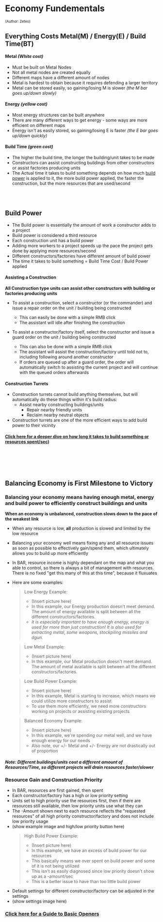 [BP]: https://github.com/Zete0/Guides/blob/main/Starter/Basic%20Economy.md#build-power

# Economy Fundementals 
<sub></sup>(Author: Zeteo)</sup></sub>

## Everything Costs Metal(M) / Energy(E) / Build Time(BT)

#### Metal *(White cost)*
- Must be built on Metal Nodes
- Not all metal nodes are created equally
- Different maps have a different amount of nodes
- Metal is hardest to obtain because it requires defending a larger territory
- Metal can be stored easily, so gaining/losing M is slower *(the M bar goes up/down slowly)*
#### Energy *(yellow cost)*
- Most energy structures can be built anywhere
- There are many different ways to get energy - some ways are more efficient on different maps
- Energy isn't as easily stored, so gaining/losing E is faster *(the E bar goes up/down quickly)*
#### Build Time *(green cost)*
- The higher the build time, the longer the building/unit takes to be made
- Constructors can assist constructing buildings from other constructors or assist factories producing units
- The Actual time it takes to build something depends on how much [build power][bp] is applied to it, the more build power applied, the faster the construction, but the more resources that are used/second

<br></br>
## Build Power
- The Build power is essentially the amount of work a constructor adds to a project
- Build power is considered a third resource
- Each construction unit has a build power
- Adding more workers to a project speeds up the pace the project gets done by applying more resources/second
- Different constructors/factories have different amount of build power
- The time it takes to build something = Build Time Cost / Build Power applied

#### Assisting a Construction

**All Construction type units can assist other constructors with building or factories producing units**

- To assist a construction, select a constructor (or the commander) and issue a repair order on the unit / building being constructed
	- This can easily be done with a simple RMB click
	- The assistant will idle after finishing the construction

- To assist a constructor/factory itself, select the constructor and issue a guard order on the unit / building being constructed
	- This can also be done with a simple RMB click
	- The assistant will assist the construction/factory until told not to, including following around another constructor
 	- If orders are queued up after a guard order, the order will automatically switch to assisting the current project and will continue with the queued orders afterwards

#### Construction Turrets

- Construction turrets cannot build anything themselves, but will automatically do these things within it's build radius:
  - Assist nearby constructing buildings/units
	- Repair nearby friendly units
	- Reclaim nearby neutral objects
- Construction turrets are one of the more efficient ways to add build power to their vicinity

#### [Click here for a deeper dive on how long it takes to build something or resources spent/sec](https://github.com/Zete0/Guides/blob/main/Technical/Calculating%20Resources%20Spent.md))

<br></br><br></br>
## Balancing Economy is First Milestone to Victory

### Balancing your economy means having enough metal, energy and build power to efficiently construct buildings and units

**When an economy is unbalanced, construction slows down to the pace of the weakest link**

- When any resource is low, __all__ production is slowed and limited by the low resource
- Balancing your economy well means fixing any and all resource issues as soon as possible to effectively gain/spend them, which ultimately allows you to build up more efficiently
- In BAR, resource income is highly dependant on the map and what you able to control, so there is always a bit of management with resources. There is no fixed "get this many of this at this time", because it fluxuates

- Here are some examples:

    > Low Energy Example:
    > - (Insert picture here)
    > - In this example, our Energy production doesn't meet demand. The amount of energy available is split between all the different constructors/factories.
    > - *It is especially important to have enough energy, energy is used for more than just construction! It is also used for extracting metal, some weapons, stockpiling missiles and dgun.*

    > Low Metal Example:
    > - (Insert picture here)
    > - In this example, our Metal production doesn't meet demand. The amount of metal available is split between all the different constructors/factories.

  	> Low Build Power Example:
    > - (Insert picture here)
    > - In this example, Metal is starting to increase, which means we could utilize more constructors to assist
    > - To use them more efficiently, we need more constructors working on projects or assisting existing projects

    > Balanced Economy Example:
    > - (Insert picture here)
    > - In this example, we're spending our metal well, and we have enough energy for our needs
    > - Also note, our +/- Metal and +/- Energy are not drastically out of proportion

##### ***Note:** Different buildings/units cost a different amount of Resources/Time, so different projects will drain resources faster/slower* 

### Resource Gain and Construction Priority

- In BAR, resources are first gained, then spent
- Each constructor/factory has a high or low priority setting
- Units set to high priority use the resources first, then if there are resources still available, then low priority units use what they can
- The -Amount shown next to each resource reflects the "requested resources" of all high priority constructor/factory and does not include low priority usage
- (show example image and high/low priority button here)
    > High Build Power Example:
    > - (Insert picture here)
    > - In this example, we have an excess of build power for our resources
    > - This basically means we over spent on build power and some of it is not being utilized
    > - This isn't as easily diagnosed since low priority doesn't show up as a -amount/sec
    > - This is a better issue to have than too little build power
- Default settings for different constructor/factory can be adjusted in the settings
- (show settings image here)





### [Click here for a Guide to Basic Openers](https://github.com/Zete0/Guides/blob/main/Basics/1%20Basic%20Openers.md)





